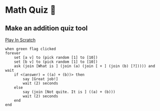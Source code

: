 # Math Quiz 🧮

## Make an addition quiz tool

[Play In Scratch](https://scratch.mit.edu/projects/805521735/)

```scratchblocks
when green flag clicked
forever
    set [a v] to (pick random [1] to [10])
    set [b v] to (pick random [1] to [10])
    ask (join [What is ] (join (a) (join [ + ] (join (b) [?])))) and wait
    if <(answer) = ((a) + (b))> then
        say [Great job!]
        wait (2) seconds
    else
        say (join [Not quite. It is ] ((a) + (b)))
        wait (2) seconds
    end
end
```